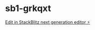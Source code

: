 # sb1-grkqxt

[Edit in StackBlitz next generation editor ⚡️](https://stackblitz.com/~/github.com/Phuturedigital/sb1-grkqxt)